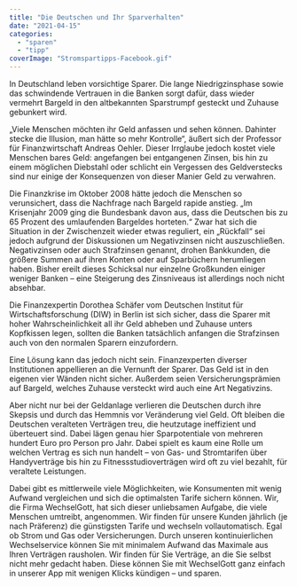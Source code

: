 ```yaml
---
title: "Die Deutschen und Ihr Sparverhalten"
date: "2021-04-15"
categories: 
  - "sparen"
  - "tipp"
coverImage: "Stromspartipps-Facebook.gif"
---
```



In Deutschland leben vorsichtige Sparer. Die lange Niedrigzinsphase sowie das schwindende Vertrauen in die Banken sorgt dafür, dass wieder vermehrt Bargeld in den altbekannten Sparstrumpf gesteckt und Zuhause gebunkert wird.

„Viele Menschen möchten ihr Geld anfassen und sehen können. Dahinter stecke die Illusion, man hätte so mehr Kontrolle“, äußert sich der Professor für Finanzwirtschaft Andreas Oehler. Dieser Irrglaube jedoch kostet viele Menschen bares Geld: angefangen bei entgangenen Zinsen, bis hin zu einem möglichen Diebstahl oder schlicht ein Vergessen des Geldverstecks sind nur einige der Konsequenzen von dieser Manier Geld zu verwahren.

Die Finanzkrise im Oktober 2008 hätte jedoch die Menschen so verunsichert, dass die Nachfrage nach Bargeld rapide anstieg. „Im Krisenjahr 2009 ging die Bundesbank davon aus, dass die Deutschen bis zu 65 Prozent des umlaufenden Bargeldes horteten.“ Zwar hat sich die Situation in der Zwischenzeit wieder etwas reguliert, ein „Rückfall“ sei jedoch aufgrund der Diskussionen um Negativzinsen nicht auszuschließen. Negativzinsen oder auch Strafzinsen genannt, drohen Bankkunden, die größere Summen auf ihren Konten oder auf Sparbüchern herumliegen haben. Bisher ereilt dieses Schicksal nur einzelne Großkunden einiger weniger Banken – eine Steigerung des Zinsniveaus ist allerdings noch nicht absehbar.

Die Finanzexpertin Dorothea Schäfer vom Deutschen Institut für Wirtschaftsforschung (DIW) in Berlin ist sich sicher, dass die Sparer mit hoher Wahrscheinlichkeit all ihr Geld abheben und Zuhause unters Kopfkissen legen, sollten die Banken tatsächlich anfangen die Strafzinsen auch von den normalen Sparern einzufordern.

Eine Lösung kann das jedoch nicht sein. Finanzexperten diverser Institutionen appellieren an die Vernunft der Sparer. Das Geld ist in den eigenen vier Wänden nicht sicher. Außerdem seien Versicherungsprämien auf Bargeld, welches Zuhause versteckt wird auch eine Art Negativzins.

Aber nicht nur bei der Geldanlage verlieren die Deutschen durch ihre Skepsis und durch das Hemmnis vor Veränderung viel Geld. Oft bleiben die Deutschen veralteten Verträgen treu, die heutzutage ineffizient und überteuert sind. Dabei lägen genau hier Sparpotentiale von mehreren hundert Euro pro Person pro Jahr. Dabei spielt es kaum eine Rolle um welchen Vertrag es sich nun handelt – von Gas- und Stromtarifen über Handyverträge bis hin zu Fitnessstudioverträgen wird oft zu viel bezahlt, für veraltete Leistungen.

Dabei gibt es mittlerweile viele Möglichkeiten, wie Konsumenten mit wenig Aufwand vergleichen und sich die optimalsten Tarife sichern können. Wir, die Firma WechselGott, hat sich dieser unliebsamen Aufgabe, die viele Menschen umtreibt, angenommen. Wir finden für unsere Kunden jährlich (je nach Präferenz) die günstigsten Tarife und wechseln vollautomatisch. Egal ob Strom und Gas oder Versicherungen. Durch unseren kontinuierlichen Wechselservice können Sie mit minimalem Aufwand das Maximale aus Ihren Verträgen rausholen. Wir finden für Sie Verträge, an die Sie selbst nicht mehr gedacht haben. Diese können Sie mit WechselGott ganz einfach in unserer App mit wenigen Klicks kündigen – und sparen.


